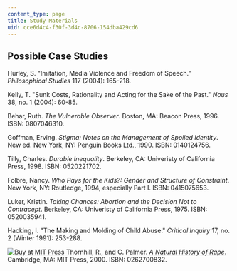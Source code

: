 ```yaml
---
content_type: page
title: Study Materials
uid: cce6d4c4-f30f-3d4c-8706-154dba429cd6
---
```


Possible Case Studies
---------------------

Hurley, S. "Imitation, Media Violence and Freedom of Speech." _Philosophical Studies_ 117 (2004): 165-218.

Kelly, T. "Sunk Costs, Rationality and Acting for the Sake of the Past." _Nous_ 38, no. 1 (2004): 60-85.

Behar, Ruth. _The Vulnerable Observer_. Boston, MA: Beacon Press, 1996. ISBN: 0807046310.

Goffman, Erving. _Stigma: Notes on the Management of Spoiled Identity_. New ed. New York, NY: Penguin Books Ltd., 1990. ISBN: 0140124756.

Tilly, Charles. _Durable Inequality_. Berkeley, CA: Univeristy of California Press, 1998. ISBN: 0520221702.

Folbre, Nancy. _Who Pays for the Kids?: Gender and Structure of Constraint_. New York, NY: Routledge, 1994, especially Part I. ISBN: 0415075653.

Luker, Kristin. _Taking Chances: Abortion and the Decision Not to Contracept_. Berkeley, CA: Univeristy of California Press, 1975. ISBN: 0520035941.

Hacking, I. "The Making and Molding of Child Abuse." _Critical Inquiry_ 17, no. 2 (Winter 1991): 253-288.

[![Buy at MIT Press](/images/mp_logo.gif)](https://mitpress.mit.edu/books/natural-history-rape) Thornhill, R., and C. Palmer. [_A Natural History of Rape_.](https://mitpress.mit.edu/books/natural-history-rape) Cambridge, MA: MIT Press, 2000. ISBN: 0262700832.